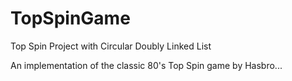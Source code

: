 # TopSpinGame

Top Spin Project with Circular Doubly Linked List

An implementation of the classic 80's Top Spin game by Hasbro...
